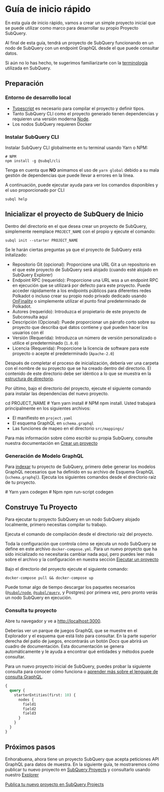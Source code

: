 # Guía de inicio rápido

En esta guía de inicio rápido, vamos a crear un simple proyecto inicial que se puede utilizar como marco para desarrollar su propio Proyecto SubQuery.

Al final de esta guía, tendrá un proyecto de SubQuery funcionando en un nodo de SubQuery con un endpoint GraphQL desde el que puede consultar datos.

Si aún no lo has hecho, te sugerimos familiarizarte con la [terminología](../#terminology) utilizada en SubQuery.

## Preparación

### Entorno de desarrollo local

- [Typescript](https://www.typescriptlang.org/) es necesario para compilar el proyecto y definir tipos.
- Tanto SubQuery CLI como el proyecto generado tienen dependencias y requieren una versión moderna [Node](https://nodejs.org/en/).
- Los nodos SubQuery requieren Docker

### Instalar SubQuery CLI

Instalar SubQuery CLI globalmente en tu terminal usando Yarn o NPM:

```shell
# NPM
npm install -g @subql/cli
```

Tenga en cuenta que **NO** animamos el uso de `yarn global` debido a su mala gestión de dependencias que puede llevar a errores en la línea.

A continuación, puede ejecutar ayuda para ver los comandos disponibles y el uso proporcionado por CLI

```shell
subql help
```

## Inicializar el proyecto de SubQuery de Inicio

Dentro del directorio en el que desea crear un proyecto de SubQuery, simplemente reemplace `PROJECT_NAME` con el propio y ejecute el comando:

```shell
subql init --starter PROJECT_NAME
```

Se le harán ciertas preguntas ya que el proyecto de SubQuery está initalizado:

- Repositorio Git (opcional): Proporcione una URL Git a un repositorio en el que este proyecto de SubQuery será alojado (cuando esté alojado en SubQuery Explorer)
- Endpoint RPC (requerido): Proporcione una URL wss a un endpoint RPC en ejecución que se utilizará por defecto para este proyecto. Puede acceder rápidamente a los endpoints públicos para diferentes redes Polkadot o incluso crear su propio nodo privado dedicado usando [OnFinality](https://app.onfinality.io) o simplemente utilizar el punto final predeterminado de Polkadot.
- Autores (requerido): Introduzca el propietario de este proyecto de Subconsulta aquí
- Descripción (Opcional): Puede proporcionar un párrafo corto sobre su proyecto que describa qué datos contiene y qué pueden hacer los usuarios con él
- Versión (Requerida): Introduzca un número de versión personalizado o utilice el predeterminado (`1.0.0`)
- Licencia (Requerida): Proporcione la licencia de software para este proyecto o acepte el predeterminado (`Apache-2.0`)

Después de completar el proceso de inicialización, debería ver una carpeta con el nombre de su proyecto que se ha creado dentro del directorio. El contenido de este directorio debe ser idéntico a lo que se muestra en la [estructura de directorio](../create/introduction.md#directory-structure).

Por último, bajo el directorio del proyecto, ejecute el siguiente comando para instalar las dependencias del nuevo proyecto.

<CodeGroup> cd PROJECT_NAME # Yarn yarn install # NPM npm install. Usted trabajará principalmente en los siguientes archivos:

- El manifiesto en `project.yaml`
- El esquema GraphQL en `schema.graphql`
- Las funciones de mapeo en el directorio `src/mappings/`

Para más información sobre cómo escribir su propia SubQuery, consulte nuestra documentación en [Crear un proyecto](../create/introduction.md)

### Generación de Modelo GraphQL

Para [indexar](../run/run.md) tu proyecto de SubQuery, primero debe generar los modelos GraphQL necesarios que ha definido en su archivo de Esquema GraphQL (`schema.graphql`). Ejecuta los siguientes comandos desde el directorio raíz de tu proyecto.

<CodeGroup> # Yarn yarn codegen # Npm npm run-script codegen

## Construye Tu Proyecto

Para ejecutar tu proyecto SubQuery en un nodo SubQuery alojado localmente, primero necesitas compilar tu trabajo.

Ejecuta el comando de compilación desde el directorio raíz del proyecto.

<CodeGroup> Toda la configuración que controla cómo se ejecuta un nodo SubQuery se define en este archivo ` docker-compose.yml `. Para un nuevo proyecto que ha sido inicializado no necesitarás cambiar nada aquí, pero puedes leer más sobre el archivo y la configuración en nuestra sección [Ejecutar un proyecto](../run/run.md)

Bajo el directorio del proyecto ejecute el siguiente comando:

```shell
docker-compose pull && docker-compose up
```

Puede tomar algo de tiempo descargar los paquetes necesarios ([`@subql/node`](https://www.npmjs.com/package/@subql/node), [`@subql/query`](https://www.npmjs.com/package/@subql/query), y Postgres) por primera vez, pero pronto verás un nodo SubQuery en ejecución.

### Consulta tu proyecto

Abre tu navegador y ve a [http://localhost:3000](http://localhost:3000).

Deberías ver un parque de juegos GraphQL que se muestre en el Explorador y el esquema que está listo para consultar. En la parte superior derecha del patio de juegos, encontrarás un botón _Docs_ que abrirá un cuadro de documentación. Esta documentación se genera automáticamente y le ayuda a encontrar qué entidades y métodos puede consultar.

Para un nuevo proyecto inicial de SubQuery, puedes probar la siguiente consulta para conocer cómo funciona o [aprender más sobre el lenguaje de consulta GraphQL](../query/graphql.md).

```graphql
{
  query {
    starterEntities(first: 10) {
      nodes {
        field1
        field2
        field3
      }
    }
  }
}
```

## Próximos pasos

Enhorabuena, ahora tiene un proyecto SubQuery que acepta peticiones API GraphQL para datos de muestra. En la siguiente guía, te mostraremos cómo publicar tu nuevo proyecto en [SubQuery Proyects](https://project.subquery.network) y consultarlo usando nuestro [Explorer](https://explorer.subquery.network)

[Publica tu nuevo proyecto en SubQuery Projects](../publish/publish.md)
